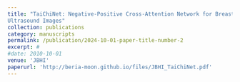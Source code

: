 ```yaml
---
title: "TaiChiNet: Negative-Positive Cross-Attention Network for Breast Lesion Segmentation in
Ultrasound Images"
collection: publications
category: manuscripts
permalink: /publication/2024-10-01-paper-title-number-2
excerpt: #
#date: 2010-10-01
venue: 'JBHI'
paperurl: 'http://beria-moon.github.io/files/JBHI_TaiChiNet.pdf'
---
```

